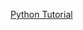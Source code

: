 [Python Tutorial](https://github.com/kaimen-walters/kaimen-walters.github.io/blob/master/Tutorials/Python.md) 

